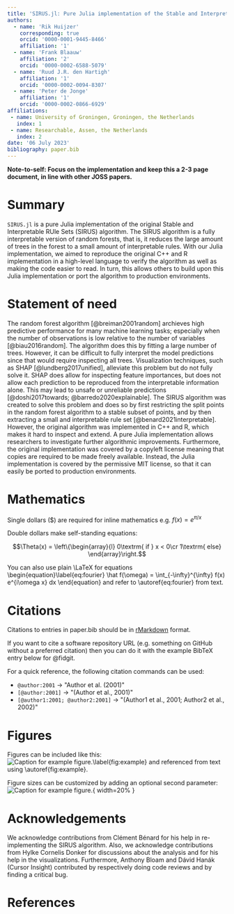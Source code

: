 ```yaml
---
title: 'SIRUS.jl: Pure Julia implementation of the Stable and Interpretable RUle Sets (SIRUS) algorithm '
authors:
  - name: 'Rik Huijzer'
    corresponding: true
    orcid: '0000-0001-9445-8466'
    affiliation: '1'
  - name: 'Frank Blaauw'
    affiliation: '2'
    orcid: '0000-0002-6588-5079'
  - name: 'Ruud J.R. den Hartigh'
    affiliation: '1'
    orcid: '0000-0002-0094-8307'
  - name: 'Peter de Jonge'
    affiliation: '1'
    orcid: '0000-0002-0866-6929'
affiliations:
 - name: University of Groningen, Groningen, the Netherlands
   index: 1
 - name: Researchable, Assen, the Netherlands
   index: 2
date: '06 July 2023'
bibliography: paper.bib
---
```


**Note-to-self: Focus on the implementation and keep this a 2-3 page document, in line with other JOSS papers.**

# Summary

`SIRUS.jl` is a pure Julia implementation of the original Stable and Interpretable RUle Sets (SIRUS) algorithm.
The SIRUS algorithm is a fully interpretable version of random forests, that is, it reduces the large amount of trees in the forest to a small amount of interpretable rules.
With our Julia implementation, we aimed to reproduce the original C++ and R implementation in a high-level language to verify the algorithm as well as making the code easier to read.
In turn, this allows others to build upon this Julia implementation or port the algorithm to production environments.

# Statement of need

The random forest algorithm [@breiman2001random] archieves high predictive performance for many machine learning tasks; especially when the number of observations is low relative to the number of variables [@biau2016random].
The algorithm does this by fitting a large number of trees.
However, it can be difficult to fully interpret the model predictions since that would require inspecting all trees.
Visualization techniques, such as SHAP [@lundberg2017unified], alleviate this problem but do not fully solve it.
SHAP does allow for inspecting feature importances, but does not allow each prediction to be reproduced from the interpretable information alone.
This may lead to unsafe or unreliable predictions [@doshi2017towards; @barredo2020explainable].
The SIRUS algorithm was created to solve this problem and does so by first restricting the split points in the random forest algorithm to a stable subset of points, and by then extracting a small and interpretable rule set [@benard2021interpretable].
However, the original algorithm was implemented in C++ and R, which makes it hard to inspect and extend.
A pure Julia implementation allows researchers to investigate further algorithmic improvements.
Furthermore, the original implementation was covered by a copyleft license meaning that copies are required to be made freely available.
Instead, the Julia implementation is covered by the permissive MIT license, so that it can easily be ported to production environments.

# Mathematics

Single dollars ($) are required for inline mathematics e.g. $f(x) = e^{\pi/x}$

Double dollars make self-standing equations:

$$\Theta(x) = \left\{\begin{array}{l}
0\textrm{ if } x < 0\cr
1\textrm{ else}
\end{array}\right.$$

You can also use plain \LaTeX for equations
\begin{equation}\label{eq:fourier}
\hat f(\omega) = \int_{-\infty}^{\infty} f(x) e^{i\omega x} dx
\end{equation}
and refer to \autoref{eq:fourier} from text.

# Citations

Citations to entries in paper.bib should be in
[rMarkdown](http://rmarkdown.rstudio.com/authoring_bibliographies_and_citations.html)
format.

If you want to cite a software repository URL (e.g. something on GitHub without a preferred
citation) then you can do it with the example BibTeX entry below for @fidgit.

For a quick reference, the following citation commands can be used:
- `@author:2001`  ->  "Author et al. (2001)"
- `[@author:2001]` -> "(Author et al., 2001)"
- `[@author1:2001; @author2:2001]` -> "(Author1 et al., 2001; Author2 et al., 2002)"

# Figures

Figures can be included like this:
![Caption for example figure.\label{fig:example}](figure.png)
and referenced from text using \autoref{fig:example}.

Figure sizes can be customized by adding an optional second parameter:
![Caption for example figure.](figure.png){ width=20% }

# Acknowledgements

We acknowledge contributions from Clément Bénard for his help in re-implementing the SIRUS algorithm.
Also, we acknowledge contributions from Hylke Cornelis Donker for discussions about the analysis and for his help in the visualizations.
Furthermore, Anthony Bloam and Dávid Hanák (Cursor Insight) contributed by respectively doing code reviews and by finding a critical bug.

# References
